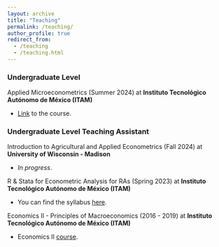 ```yaml
---
layout: archive
title: "Teaching"
permalink: /teaching/
author_profile: true
redirect_from:
  - /teaching
  - /teaching.html
---
```



### Undergraduate Level

Applied Microeconometrics (Summer 2024) at **Instituto Tecnológico Autónomo de México (ITAM)**
  - [Link](/econ10516-summer24/) to the course.

###  Undergraduate Level Teaching Assistant

Introduction to Agricultural and Applied Econometrics (Fall 2024) at **University of Wisconsin - Madison**
  - *In progress*.

R & Stata for Econometric Analysis for RAs (Spring 2023) at **Instituto Tecnológico Autónomo de México (ITAM)**
  - You can find the syllabus [here](https://ErickFMolina.github.io/files/ra_metrics.pdf).

Economics II - Principles of Macroeconomics (2016 - 2019) at **Instituto Tecnológico Autónomo de México (ITAM)**
  - Economics II [course](https://ErickFMolina.github.io/files/economia_2.pdf).

